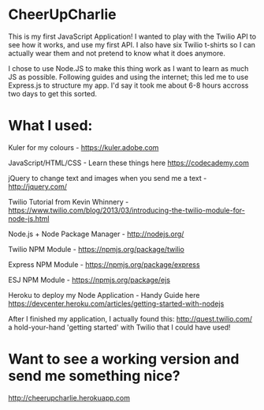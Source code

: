 CheerUpCharlie
==============

This is my first JavaScript Application!
I wanted to play with the Twilio API to see how it works, and use my first API. I also have six Twilio t-shirts so I can actually wear them and not pretend to know what it does anymore.

I chose to use Node.JS to make this thing work as I want to learn as much JS as possible.
Following guides and using the internet; this led me to use Express.js to structure my app. 
I'd say it took me about 6-8 hours accross two days to get this sorted.

What I used:
==============

Kuler for my colours - https://kuler.adobe.com

JavaScript/HTML/CSS - Learn these things here https://codecademy.com

jQuery to change text and images when you send me a text - http://jquery.com/

Twilio Tutorial from Kevin Whinnery - https://www.twilio.com/blog/2013/03/introducing-the-twilio-module-for-node-js.html

Node.js + Node Package Manager - http://nodejs.org/

Twilio NPM Module - https://npmjs.org/package/twilio

Express NPM Module - https://npmjs.org/package/express

ESJ NPM Module - https://npmjs.org/package/ejs

Heroku to deploy my Node Application - Handy Guide here https://devcenter.heroku.com/articles/getting-started-with-nodejs


After I finished my application, I actually found this: http://quest.twilio.com/ a hold-your-hand 'getting started' with Twilio that I could have used!


Want to see a working version and send me something nice?
===

http://cheerupcharlie.herokuapp.com



